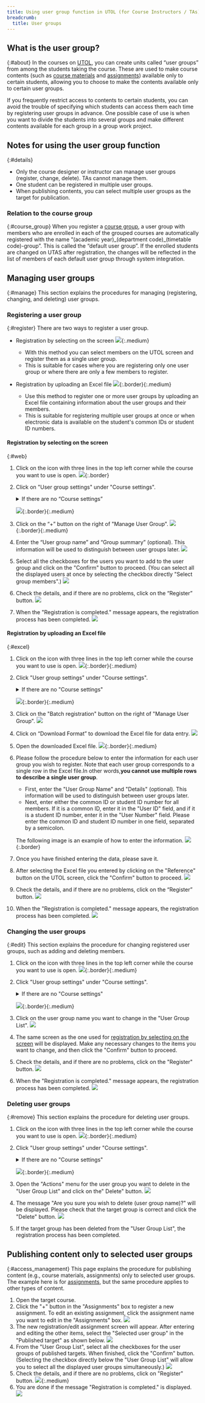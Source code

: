 ```yaml
---
title: Using user group function in UTOL (for Course Instructors / TAs)
breadcrumb:
  title: User groups
---
```


## What is the user group?
{:#about}
In the courses on [UTOL](../../../), you can create units called “user groups” from among the students taking the course. These are used to make course contents (such as [course materials](../../materials/) and [assignments](../../assignments/)) available only to certain students, allowing you to choose to make the contents available only to certain user groups.

If you frequently restrict access to contents to certain students, you can avoid the trouble of specifying which students can access them each time by registering user groups in advance. One possible case of use is when you want to divide the students into several groups and make different contents available for each group in a group work project.

## Notes for using the user group function
{:#details}
- Only the course designer or instructor can manage user groups (register, change, delete). TAs cannot manage them.
- One student can be registered in multiple user groups.
- When publishing contents, you can select multiple user groups as the target for publication.

### Relation to the course group
{:#course_group}
When you register a [course group](../course_group/), a user group with members who are enrolled in each of the grouped courses are automatically registered with the name “(academic year)\_(department code)\_(timetable code)-group”. This is called the “default user group”. If the enrolled students are changed on UTAS after registration, the changes will be reflected in the list of members of each default user group through system integration.

## Managing user groups
{:#manage}
This section explains the procedures for managing (registering, changing, and deleting) user groups.

### Registering a user group
{:#register}
There are two ways to register a user group.

- Registration by selecting on the screen
![](register_web.png){:.medium}
    - With this method you can select members on the UTOL screen and register them as a single user group.
    - This is suitable for cases where you are registering only one user group or where there are only a few members to register.

- Registration by uploading an Excel file
![](register_excel.png){:.border}{:.medium}
    - Use this method to register one or more user groups by uploading an Excel file containing information about the user groups and their members.
    - This is suitable for registering multiple user groups at once or when electronic data is available on the student's common IDs or student ID numbers.

#### Registration by selecting on the screen
{:#web}
1. Click on the icon with three lines in the top left corner while the course you want to use is open.
![](sidebar.png){:.border}
1. Click on "User group settings" under "Course settings".
    <details>
    <summary>If there are no “Course settings”</summary>
        You may not have <a href=#details>the authority required to manage user groups</a>. If you consider it necessary, please consult the course instructor about <a href=/utol/lecturers/settings/course_participants/>granting the authority</a>.
    </details>

    ![](sidebar_ug.png){:.border}{:.medium}
1. Click on the “+” button on the right of "Manage User Group".
![](ug_manage_plus.png){:.border}{:.medium}
1. Enter the “User group name” and “Group summary” (optional). This information will be used to distinguish between user groups later.
![](label.png)
1. Select all the checkboxes for the users you want to add to the user group and click on the "Confirm" button to proceed. (You can select all the displayed users at once by selecting the checkbox directly "Select group members".)
![](checkboxes.png)
1. Check the details, and if there are no problems, click on the “Register” button.
![](confirm.png)
1. When the "Registration is completed." message appears, the registration process has been completed.
![](finished.png)

#### Registration by uploading an Excel file
{:#excel}
1. Click on the icon with three lines in the top left corner while the course you want to use is open.
![](sidebar.png){:.border}{:.medium}
1. Click "User group settings" under "Course settings".
    <details>
    <summary>If there are no "Course settings"</summary>
        You may not have <a href=#details>the authority required to manage user groups</a>. If you consider it necessary, please consult the course instructor about <a href=/utol/lecturers/settings/course_participants/>granting the authority</a>.
    </details>

    ![](sidebar_ug.png){:.border}{:.medium}
1. Click on the "Batch registration" button on the right of "Manage User Group".
![](ug_manage_whole.png)
1. Click on “Download Format” to download the Excel file for data entry.
![](format_download.png)
1. Open the downloaded Excel file.
![](register_excel.png){:.border}{:.medium}
1. Please follow the procedure below to enter the information for each user group you wish to register. Note that each user group corresponds to a single row in the Excel file.In other words,**you cannot use multiple rows to describe a single user group**.
    - First, enter the "User Group Name" and "Details" (optional). This information will be used to distinguish between user groups later.
    - Next, enter either the common ID or student ID number for all members. If it is a common ID, enter it in the "User ID" field, and if it is a student ID number, enter it in the "User Number" field. Please enter the common ID and student ID number in one field, separated by a semicolon.
  
    The following image is an example of how to enter the information.
![](sample.png){:.border}
1. Once you have finished entering the data, please save it.
1. After selecting the Excel file you entered by clicking on the "Reference" button on the UTOL screen, click the "Confirm" button to proceed.
![](browse.png)
1. Check the details, and if there are no problems, click on the “Register” button.
![](confirm_excel.png)
1. When the "Registration is completed." message appears, the registration process has been completed.
![](finished.png)

### Changing the user groups
{:#edit}
This section explains the procedure for changing registered user groups, such as adding and deleting members.
1. Click on the icon with three lines in the top left corner while the course you want to use is open.
![](sidebar.png){:.border}{:.medium}
1. Click "User group settings" under "Course settings".
    <details>
    <summary>If there are no "Course settings"</summary>
         You may not have <a href=#details>the authority required to manage user groups</a>. If you consider it necessary, please consult the course instructor about <a href=/utol/lecturers/settings/course_participants/>granting the authority</a>.
    </details>

    ![](sidebar_ug.png){:.border}{:.medium}
1. Click on the user group name you want to change in the "User Group List".
![](fix.png)
1. The same screen as the one used for [registration by selecting on the screen](#web) will be displayed. Make any necessary changes to the items you want to change, and then click the "Confirm" button to proceed.
1. Check the details, and if there are no problems, click on the "Register" button.
![](confirm.png)
1. When the "Registration is completed." message appears, the registration process has been completed.
![](finished.png)

### Deleting user groups
{:#remove}
This section explains the procedure for deleting user groups.
1. Click on the icon with three lines in the top left corner while the course you want to use is open.
![](sidebar.png){:.border}{:.medium}
1. Click "User group settings" under "Course settings".
    <details>
    <summary>If there are no "Course settings"</summary>
         You may not have <a href=#details>the authority required to manage user groups</a>. If you consider it necessary, please consult the course instructor about <a href=/utol/lecturers/settings/course_participants/>granting the authority</a>.
    </details>

    ![](sidebar_ug.png){:.border}{:.medium}
1. Open the "Actions" menu for the user group you want to delete in the "User Group List" and click on the" Delete" button.
![](del.png)
1. The message "Are you sure you wish to delete (user group name)?" will be displayed. Please check that the target group is correct and click the "Delete" button.
![](confirm_del.png)
1. If the target group has been deleted from the "User Group List",  the registration process has been completed.

## Publishing content only to selected user groups
{:#access_management}
This page explains the procedure for publishing content (e.g., course materials, assignments) only to selected user groups. The example here is for [assignments](/utol/lecturers/assignments/), but the same procedure applies to other types of content.
1. Open the target course.
1. Click the "+" button in the "Assignments" box to register a new assignment. To edit an existing assignment, click the assignment name you want to edit in the "Assignments" box.
![](assignments.png)
1. The new registration/edit assignment screen will appear. After entering and editing the other items, select the "Selected user group" in the "Published target" as shown below.
![](selected_ug.png)
1. From the "User Group List", select all the checkboxes for the user groups of published targets. When finished, click the "Confirm" button. (Selecting the checkbox directly below the "User Group List" will allow you to select all the displayed user groups simultaneously.)
![](assignments_ug_checkboxes.png)
1. Check the details, and if there are no problems, click on "Register" button.
![](confirm_assignments.png){:.medium}
1. You are done if the message "Registration is completed." is displayed.
![](finished.png)
